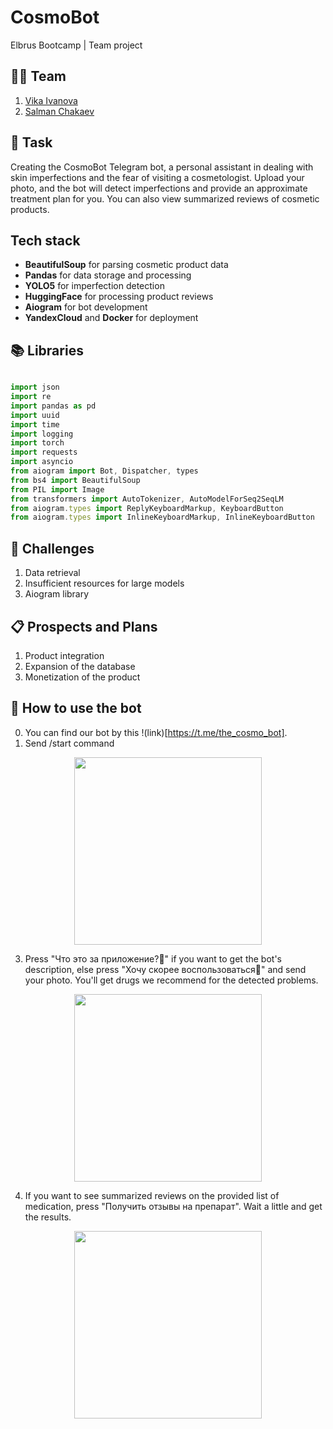 # CosmoBot
Elbrus Bootcamp | Team project


## 🦸‍♂️ Team
1. [Vika Ivanova](https://github.com/Vikaska031)
2. [Salman Chakaev](https://github.com/veidlink)


## 🎯 Task
Creating the CosmoBot Telegram bot, a personal assistant in dealing with skin imperfections and the fear of visiting a cosmetologist. Upload your photo, and the bot will detect imperfections and provide an approximate treatment plan for you. You can also view summarized reviews of cosmetic products.
## Tech stack 
- **BeautifulSoup** for parsing cosmetic product data
- **Pandas** for data storage and processing
- **YOLO5** for imperfection detection
- **HuggingFace** for processing product reviews
- **Aiogram** for bot development
- **YandexCloud** and **Docker** for deployment

## 📚 Libraries 

```typescript

import json
import re
import pandas as pd
import uuid
import time
import logging                                        
import torch
import requests
import asyncio                           
from aiogram import Bot, Dispatcher, types
from bs4 import BeautifulSoup
from PIL import Image
from transformers import AutoTokenizer, AutoModelForSeq2SeqLM
from aiogram.types import ReplyKeyboardMarkup, KeyboardButton
from aiogram.types import InlineKeyboardMarkup, InlineKeyboardButton
```
	

## 🧠 Challenges
1. Data retrieval
2. Insufficient resources for large models
3. Aiogram library
 
 ## 📋 Prospects and Plans
1. Product integration
2. Expansion of the database
3. Monetization of the product

## 📱 How to use the bot
0. You can find our bot by this !(link)[https://t.me/the_cosmo_bot]. 
1. Send /start command

<div align="center">
    <img src="https://github.com/veidlink/TheCosmoBot/assets/137414808/81a369d7-907f-4d56-b448-d18e0f2a5c62" width="300">
</div>

3. Press "Что это за приложение?🦄" if you want to get the bot's description, else press "Хочу скорее воспользоваться🤤" and send your photo. You'll get drugs we recommend for the detected problems.

<div align="center">
    <img src="https://github.com/veidlink/TheCosmoBot/assets/137414808/d00986c0-2523-45b2-81a3-60663a811513" width="300">
</div>

4. If you want to see summarized reviews on the provided list of medication, press "Получить отзывы на препарат". Wait a little and get the results.

<div align="center">
    <img src="https://github.com/veidlink/TheCosmoBot/assets/137414808/088a2c89-3578-4101-a6c3-5d5a61d7d0af" width="300">
</div>



